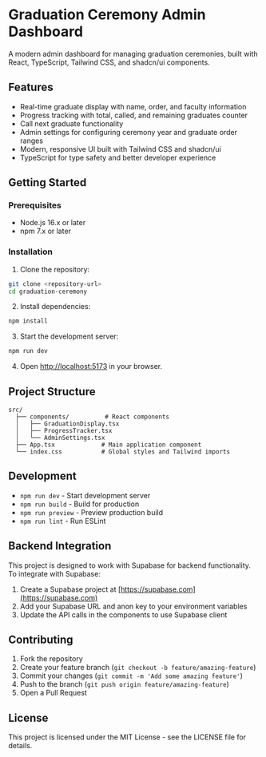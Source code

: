 # Graduation Ceremony Admin Dashboard

A modern admin dashboard for managing graduation ceremonies, built with React, TypeScript, Tailwind CSS, and shadcn/ui components.

## Features

- Real-time graduate display with name, order, and faculty information
- Progress tracking with total, called, and remaining graduates counter
- Call next graduate functionality
- Admin settings for configuring ceremony year and graduate order ranges
- Modern, responsive UI built with Tailwind CSS and shadcn/ui
- TypeScript for type safety and better developer experience

## Getting Started

### Prerequisites

- Node.js 16.x or later
- npm 7.x or later

### Installation

1. Clone the repository:

```bash
git clone <repository-url>
cd graduation-ceremony
```

2. Install dependencies:

```bash
npm install
```

3. Start the development server:

```bash
npm run dev
```

4. Open [http://localhost:5173](http://localhost:5173) in your browser.

## Project Structure

```
src/
  ├── components/          # React components
  │   ├── GraduationDisplay.tsx
  │   ├── ProgressTracker.tsx
  │   └── AdminSettings.tsx
  ├── App.tsx             # Main application component
  └── index.css           # Global styles and Tailwind imports
```

## Development

- `npm run dev` - Start development server
- `npm run build` - Build for production
- `npm run preview` - Preview production build
- `npm run lint` - Run ESLint

## Backend Integration

This project is designed to work with Supabase for backend functionality. To integrate with Supabase:

1. Create a Supabase project at [https://supabase.com](https://supabase.com)
2. Add your Supabase URL and anon key to your environment variables
3. Update the API calls in the components to use Supabase client

## Contributing

1. Fork the repository
2. Create your feature branch (`git checkout -b feature/amazing-feature`)
3. Commit your changes (`git commit -m 'Add some amazing feature'`)
4. Push to the branch (`git push origin feature/amazing-feature`)
5. Open a Pull Request

## License

This project is licensed under the MIT License - see the LICENSE file for details.
